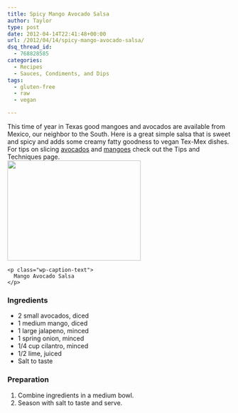 ```yaml
---
title: Spicy Mango Avocado Salsa
author: Taylor
type: post
date: 2012-04-14T22:41:48+00:00
url: /2012/04/14/spicy-mango-avocado-salsa/
dsq_thread_id:
  - 768828585
categories:
  - Recipes
  - Sauces, Condiments, and Dips
tags:
  - gluten-free
  - raw
  - vegan

---
```

<div>
  This time of year in Texas good mangoes and avocados are available from Mexico, our neighbor to the South. Here is a great simple salsa that is sweet and spicy and adds some creamy fatty goodness to vegan Tex-Mex dishes.  For tips on slicing <a title="How to cut an avocado like a pro" href="http://kitchen.coseppi.com/2012/03/how-to-cut-an-avocado-like-a-pro/">avocados</a> and <a title="How to Slice a Mango" href="http://kitchen.coseppi.com/2012/04/how-to-slice-a-mango/">mangoes</a> check out the Tips and Techniques page.
</div>

<div>
  <div id="attachment_546" style="width: 310px" class="wp-caption alignright">
    <a href="{{% mediaroot %}}uploads/2012/04/P4140024.jpg" rel="lightbox[517]"><img class="size-medium wp-image-546" title="Mango Avocado Salsa" src="{{% mediaroot %}}uploads/2012/04/P4140024-300x225.jpg" alt="" width="300" height="225" srcset="{{% mediaroot %}}uploads/2012/04/P4140024-300x225.jpg 300w, {{% mediaroot %}}uploads/2012/04/P4140024-1024x768.jpg 1024w, {{% mediaroot %}}uploads/2012/04/P4140024-400x300.jpg 400w, {{% mediaroot %}}uploads/2012/04/P4140024.jpg 1200w" sizes="(max-width: 300px) 100vw, 300px" /></a>
    
    <p class="wp-caption-text">
      Mango Avocado Salsa
    </p>
  </div>
</div>

### Ingredients

  * 2 small avocados, diced
  * 1 medium mango, diced
  * 1 large jalapeno, minced
  * 1 spring onion, minced
  * 1/4 cup cilantro, minced
  * 1/2 lime, juiced
  * Salt to taste

### Preparation

  1. Combine ingredients in a medium bowl.
  2. Season with salt to taste and serve.

&nbsp;